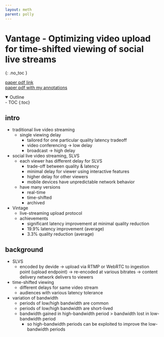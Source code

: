 ```yaml
---
layout: meth
parent: polly
---
```

# Vantage - Optimizing video upload for time-shifted viewing of social live streams
{: .no_toc }

[paper pdf link](https://www.dropbox.com/s/3gwvnop7a1sf6p4/1-vantage-sigcomm19.pdf?dl=0)  
[paper pdf with my annotations](Vantage%20-%20Optimizing%20video%20upload%20for%20time-shifted%20viewing%20ofsocial%20live%20streams.pdf)

<details open markdown="block">
  <summary>
    Outline
  </summary>
- TOC
{:toc}
</details>

## intro
- traditional live video streaming
	- single viewing delay
		- tailored for one particular quality latency tradeoff
		- video conferencing -> low delay
		- broadcast -> high delay
- social live video streaming, SLVS
	- each viewer has different delay for SLVS
		- trade-off between quality & latency
		- minimal delay for viewer using interactive features
		- higher delay for other viewers
		- mobile devices have unpredictable network behavior
	- have many versions
		- real-time
		- time-shifted
		- archived
- Vintage
	- live-streaming upload protocol
	- achievements
		- significant latency improvement at minimal quality reduction
		- 19.9% latency improvement (average)
		- 3.3% quality reduction (average)

## background
- SLVS
	- encoded by devide -> upload via RTMP or WebRTC to ingestion point (upload endpoint) -> re-encoded at various bitrates -> content delivery network delivers to viewers
- time-shifted viewing
	- different delays for same video stream
	- audiences with various latency tolerance
- variation of bandwidth
	- periods of low/high bandwidth are common
	- periods of low/high bandwidth are short-lived
	- bandwidth gained in high-bandwidth period > bandwidth lost in low-bandwidth period
		- so high-bandwidth periods can be exploited to improve the low-bandwidth periods